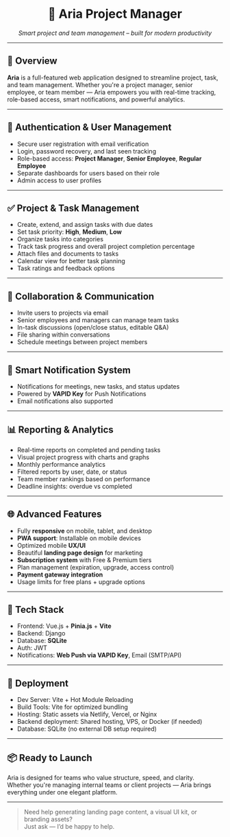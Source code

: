 <h1 align="center">🚀 Aria Project Manager</h1>

<p align="center">
  <i>Smart project and team management – built for modern productivity</i>
</p>

---

## 🌟 Overview

**Aria** is a full-featured web application designed to streamline project, task, and team management. Whether you're a project manager, senior employee, or team member — Aria empowers you with real-time tracking, role-based access, smart notifications, and powerful analytics.

---

## 🔐 Authentication & User Management

- Secure user registration with email verification  
- Login, password recovery, and last seen tracking  
- Role-based access: **Project Manager**, **Senior Employee**, **Regular Employee**  
- Separate dashboards for users based on their role  
- Admin access to user profiles  

---

## ✅ Project & Task Management

- Create, extend, and assign tasks with due dates  
- Set task priority: **High**, **Medium**, **Low**  
- Organize tasks into categories  
- Track task progress and overall project completion percentage  
- Attach files and documents to tasks  
- Calendar view for better task planning  
- Task ratings and feedback options  

---

## 💬 Collaboration & Communication

- Invite users to projects via email  
- Senior employees and managers can manage team tasks  
- In-task discussions (open/close status, editable Q&A)  
- File sharing within conversations  
- Schedule meetings between project members  

---

## 🔔 Smart Notification System

- Notifications for meetings, new tasks, and status updates  
- Powered by **VAPID Key** for Push Notifications  
- Email notifications also supported

---

## 📊 Reporting & Analytics

- Real-time reports on completed and pending tasks  
- Visual project progress with charts and graphs  
- Monthly performance analytics  
- Filtered reports by user, date, or status  
- Team member rankings based on performance  
- Deadline insights: overdue vs completed  

---

## 🌐 Advanced Features

- Fully **responsive** on mobile, tablet, and desktop  
- **PWA support**: Installable on mobile devices  
- Optimized mobile **UX/UI**  
- Beautiful **landing page design** for marketing  
- **Subscription system** with Free & Premium tiers  
- Plan management (expiration, upgrade, access control)  
- **Payment gateway integration**  
- Usage limits for free plans + upgrade options  

---

## 🧰 Tech Stack

- Frontend: Vue.js + **Pinia.js** + **Vite**  
- Backend: Django
- Database: **SQLite**  
- Auth: JWT 
- Notifications: **Web Push via VAPID Key**, Email (SMTP/API)

---

## 🚀 Deployment

- Dev Server: Vite + Hot Module Reloading  
- Build Tools: Vite for optimized bundling  
- Hosting: Static assets via Netlify, Vercel, or Nginx  
- Backend deployment: Shared hosting, VPS, or Docker (if needed)  
- Database: SQLite (no external DB setup required)

---

## 📦 Ready to Launch

Aria is designed for teams who value structure, speed, and clarity.  
Whether you're managing internal teams or client projects — Aria brings everything under one elegant platform.

---

> Need help generating landing page content, a visual UI kit, or branding assets?  
> Just ask — I’d be happy to help.
